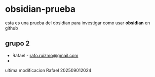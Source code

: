 # obsidian-prueba

esta es una prueba del obsidian para investigar como usar **obsidian** en github
## grupo 2 ##
* Rafael - <rafo.ruizmo@gmail.com>
* 

ultima modificacion Rafael 202509012024
